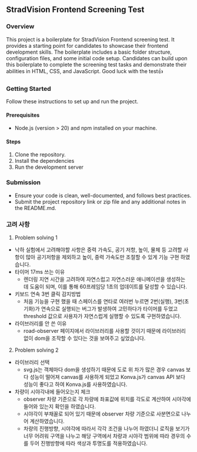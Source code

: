 ## StradVision Frontend Screening Test

### Overview

This project is a boilerplate for StradVision Frontend screening test. It provides a starting point for candidates to showcase their frontend development skills. The boilerplate includes a basic folder structure, configuration files, and some initial code setup. Candidates can build upon this boilerplate to complete the screening test tasks and demonstrate their abilities in HTML, CSS, and JavaScript. Good luck with the test👍

### Getting Started

Follow these instructions to set up and run the project.

#### Prerequisites

- Node.js (version > 20) and npm installed on your machine.

#### Steps

1. Clone the repository.
2. Install the dependencies
3. Run the development server

### Submission

- Ensure your code is clean, well-documented, and follows best practices.
- Submit the project repository link or zip file and any additional notes in the README.md.

### 고려 사항

1. Problem solving 1

- 낙하 실험에서 고려해야할 사항은 중력 가속도, 공기 저항, 높이, 물체 등 고려할 사항이 많아 공기저항을 제외하고 높이, 중력 가속도만 조절할 수 있게 기능 구현 하였습니다.
- 타이머 17ms 쓰는 이유
  - 렌더링 지연 시간을 고려하여 자연스럽고 자연스러운 애니메이션을 생성하는 데 도움이 되며, 이를 통해 60프레임당 1초의 업데이트를 달성할 수 있습니다.
- 키보드 연속 3번 클릭 감지방법
  - 처음 기능을 구현 했을 때 스페이스를 연타로 여러번 누르면 2번(실행), 3번(초기화)가 연속으로 실행되는 버그가 발생하여 고민하다가 타이머를 두었고 threshold 값으로 사용자가 자연스럽게 실행할 수 있도록 구현하였습니다.
- 라이브러리를 안 쓴 이유
  - road-observer 페이지에서 라이브러리를 사용할 것이기 때문에 라이브러리 없이 dom을 조작할 수 있다는 것을 보여주고 싶었습니다.

2. Problem solving 2
- 라이브러리 선택
   - svg.js는 객체마다 dom을 생성하기 때문에 도로 위 차가 많은 경우 canvas 보다 성능이 떨어져 canvas를 사용하게 되었고 Konva.js가 canvas API 보다 성능이 좋다고 하여 Konva.js를 사용하였습니다.
- 차량이 시야각내에 들어오는지 체크
   - observer 차량 기준으로 각 차량에 좌표값에 위치를 각도로 계산하여 시야각에 들어와 있는지 확인을 하였습니다.
   - 시야각이 부채꼴로 되어 있기 때문에 observer 차량 기준으로 사분면으로 나누어 계산하였습니다.
   - 차량의 진행방향, 시야각에 따라서 각각 조건을 나누어 하였더니 로직을 보기가 너무 어려워 구역을 나누고 해당 구역에서 차량과 시야각 범위에 따라 경우의 수를 두어 진행방향에 따라 색상과 투명도를 적용하였습니다.
